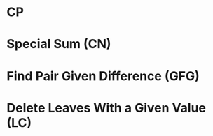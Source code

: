 # CP
#  Special Sum (CN)
#  Find Pair Given Difference (GFG)
#  Delete Leaves With a Given Value (LC)
